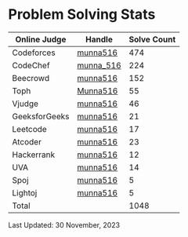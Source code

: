 # Problem Solving Stats


| Online Judge | Handle | Solve Count |
| -- | -------- | ----------- |
| Codeforces | [munna516](https://codeforces.com/profile/munna516) | 474 |
| CodeChef | [munna_516](https://www.codechef.com/users/munna_516) | 224 |
| Beecrowd | [munna516](https://www.beecrowd.com.br/judge/en/profile/713702) | 152 |
| Toph | [Munna516](https://toph.co/u/Munna516) | 55 | 
| Vjudge | [munna516](https://vjudge.net/user/munna516) | 46 | 
| GeeksforGeeks | [munna516](https://auth.geeksforgeeks.org/user/munna516/practice) | 21 | 
| Leetcode | [munna516](https://leetcode.com/munna516/) | 17 |
| Atcoder | [munna516](https://atcoder.jp/users/munna516) | 23 |
| Hackerrank | [munna516](https://www.hackerrank.com/munna516?hr_r=1) | 12 |
| UVA | [munna516](https://onlinejudge.org/index.php?option=com_onlinejudge&Itemid=15) | 14 |
| Spoj | [munna516](https://www.spoj.com/myaccount/) | 5 |
| Lightoj | [munna516](https://lightoj.com/user/munna516) | 5 |
| Total | | 1048 |


Last Updated: 30 November, 2023
